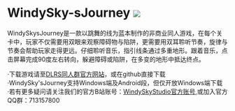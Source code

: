 # WindySky-sJourney ![](https://img.shields.io/badge/vision-1.1-green)
WindySkysJourney是一款以跳舞的线为蓝本制作的非商业同人游戏，在每个关卡中，玩家不仅需要用双眼来观察障碍物与陷阱，更需要用双耳聆听节奏，旋律与节奏会帮助玩家走得更远。仔细聆听音乐，指引线条通过多重地形。跟着音乐，点击屏幕完成90度左右转向，躲避障碍或陷阱，在多变的地形中抵达终点。

·下载游戏请至[DLRS同人群官方网站](chinadlrs.com/app/?id=36)，或在github直接下载  
·WindySky'sJourney支持Windows端及Android段，但仅开放Windows端下载  
·若有更多疑问请关注我们的官方B站账号：[WindySkyStudio官方账号](https://space.bilibili.com/1788812627?spm_id_from=333.337.0.0),或加入官方QQ群：713157800

